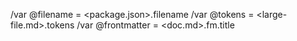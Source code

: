 /var @filename = <package.json>.filename
/var @tokens = <large-file.md>.tokens
/var @frontmatter = <doc.md>.fm.title
